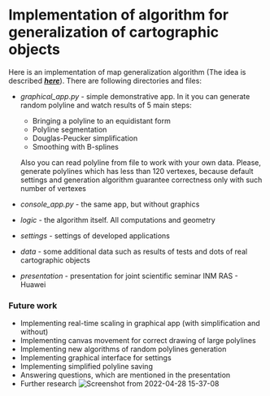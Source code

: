 # Implementation of algorithm for generalization of cartographic objects 

Here is an implementation of map generalization algorithm (The idea is described [_**here**_](https://www.semanticscholar.org/paper/Fractal-and-Computational-Geometry-for-Generalizing-Edelsbrunner-Musin/36ad28df1593df9a9354b68a1b31a9bba63b4db1)).
There are following directories and files:
- *graphical_app.py* - simple demonstrative app. In it you can generate random polyline and watch results of 5 main steps:
    - Bringing a polyline to an equidistant form
    - Polyline segmentation
    - Douglas-Peucker simplification
    - Smoothing with B-splines
  
    Also you can read polyline from file to work with your own data.
    Please, generate polylines which has less than 120 vertexes, because default settings and generation algorithm guarantee correctness only with such number of vertexes
- *console_app.py* - the same app, but without graphics
- *logic* - the algorithm itself. All computations and geometry
- *settings* - settings of developed applications
- *data* - some additional data such as results of tests and dots of real cartographic objects
- *presentation* - presentation for joint scientific seminar INM RAS - Huawei
### Future work
- Implementing real-time scaling in graphical app (with simplification and without)
- Implementing canvas movement for correct drawing of large polylines
- Implementing new algorithms of random polylines generation
- Implementing graphical interface for settings
- Implementing simplified polyline saving
- Answering questions, which are mentioned in the presentation
- Further research
![Screenshot from 2022-04-28 15-37-08](https://user-images.githubusercontent.com/42346736/165827152-f387683e-0c91-4c3f-92d4-f9a8e1e8c8e4.png)

